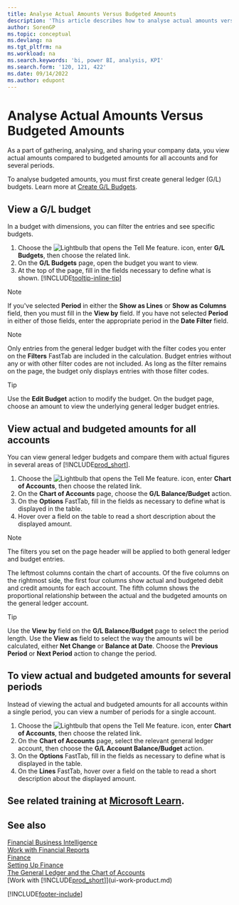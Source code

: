 ```yaml
---
title: Analyse Actual Amounts Versus Budgeted Amounts
description: 'This article describes how to analyse actual amounts versus budgeted amounts as a means of gathering, analysing, and sharing your company data.'
author: SorenGP
ms.topic: conceptual
ms.devlang: na
ms.tgt_pltfrm: na
ms.workload: na
ms.search.keywords: 'bi, power BI, analysis, KPI'
ms.search.form: '120, 121, 422'
ms.date: 09/14/2022
ms.author: edupont
---
```

# <a name="analyze-actual-amounts-versus-budgeted-amounts"></a><a name="analyze-actual-amounts-versus-budgeted-amounts"></a><a name="analyze-actual-amounts-versus-budgeted-amounts"></a>Analyse Actual Amounts Versus Budgeted Amounts

As a part of gathering, analysing, and sharing your company data, you view actual amounts compared to budgeted amounts for all accounts and for several periods.

To analyse budgeted amounts, you must first create general ledger (G/L) budgets. Learn more at [Create G/L Budgets](finance-how-create-budgets.md).

## <a name="view-a-gl-budget"></a><a name="view-a-gl-budget"></a><a name="view-a-gl-budget"></a>View a G/L budget

In a budget with dimensions, you can filter the entries and see specific budgets.

1. Choose the ![Lightbulb that opens the Tell Me feature.](media/ui-search/search_small.png "Tell me what you want to do") icon, enter **G/L Budgets**, then choose the related link.
2. On the **G/L Budgets** page, open the budget you want to view.  
3. At the top of the page, fill in the fields necessary to define what is shown. [!INCLUDE[tooltip-inline-tip](includes/tooltip-inline-tip_md.md)]

> [!NOTE]  
> If you've selected **Period** in either the **Show as Lines** or **Show as Columns** field, then you must fill in the **View by** field. If you have not selected **Period** in either of those fields, enter the appropriate period in the **Date Filter** field.  

> [!NOTE]  
> Only entries from the general ledger budget with the filter codes you enter on the **Filters** FastTab are included in the calculation. Budget entries without any or with other filter codes are not included. As long as the filter remains on the page, the budget only displays entries with those filter codes.  

> [!TIP]  
> Use the **Edit Budget** action to modify the budget. On the budget page, choose an amount to view the underlying general ledger budget entries.

## <a name="view-actual-and-budgeted-amounts-for-all-accounts"></a><a name="view-actual-and-budgeted-amounts-for-all-accounts"></a><a name="view-actual-and-budgeted-amounts-for-all-accounts"></a>View actual and budgeted amounts for all accounts

You can view general ledger budgets and compare them with actual figures in several areas of [!INCLUDE[prod_short](includes/prod_short.md)].

1. Choose the ![Lightbulb that opens the Tell Me feature.](media/ui-search/search_small.png "Tell me what you want to do") icon, enter **Chart of Accounts**, then choose the related link.  
2. On the **Chart of Accounts** page, choose the **G/L Balance/Budget** action.
3. On the **Options** FastTab, fill in the fields as necessary to define what is displayed in the table.  
4. Hover over a field on the table to read a short description about the displayed amount.

> [!NOTE]  
> The filters you set on the page header will be applied to both general ledger and budget entries.

The leftmost columns contain the chart of accounts. Of the five columns on the rightmost side, the first four columns show actual and budgeted debit and credit amounts for each account. The fifth column shows the proportional relationship between the actual and the budgeted amounts on the general ledger account.  

> [!TIP]  
> Use the **View by** field on the **G/L Balance/Budget** page to select the period length. Use the **View as** field to select the way the amounts will be calculated, either **Net Change** or **Balance at Date**. Choose the **Previous Period** or **Next Period** action to change the period.  

## <a name="to-view-actual-and-budgeted-amounts-for-several-periods"></a><a name="to-view-actual-and-budgeted-amounts-for-several-periods"></a><a name="to-view-actual-and-budgeted-amounts-for-several-periods"></a>To view actual and budgeted amounts for several periods

Instead of viewing the actual and budgeted amounts for all accounts within a single period, you can view a number of periods for a single account.  

1. Choose the ![Lightbulb that opens the Tell Me feature.](media/ui-search/search_small.png "Tell me what you want to do") icon, enter **Chart of Accounts**, then choose the related link.  
2. On the **Chart of Accounts** page, select the relevant general ledger account, then choose the **G/L Account Balance/Budget** action.  
3. On the **Options** FastTab, fill in the fields as necessary to define what is displayed in the table.  
4. On the **Lines** FastTab, hover over a field on the table to read a short description about the displayed amount.  

## <a name="see-related-training-at-microsoft-learn"></a><a name="see-related-training-at-microsoft-learn"></a><a name="see-related-training-at-microsoft-learn"></a>See related training at [Microsoft Learn](/learn/modules/budgets-exchange-rates-dynamics-365-business-central/index).

## <a name="see-also"></a><a name="see-also"></a><a name="see-also"></a>See also

[Financial Business Intelligence](bi.md)  
[Work with Financial Reports](bi-how-work-account-schedule.md)  
[Finance](finance.md)  
[Setting Up Finance](finance-setup-finance.md)  
[The General Ledger and the Chart of Accounts](finance-general-ledger.md)  
[Work with [!INCLUDE[prod_short](includes/prod_short.md)]](ui-work-product.md)  

[!INCLUDE[footer-include](includes/footer-banner.md)]
